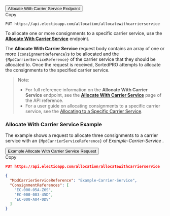 <div class="tab">
    <button class="staticTabButton">Allocate With Carrier Service Endpoint</button>
    <div class="copybutton" onclick="CopyToClipboard(this, 'allocationUCSEndpoint')"><span class='glyphicon glyphicon-copy'></span><span class='copy'>Copy</span></div>
</div>

<div id="allocationUCSEndpoint" class="staticTabContent" onclick="CopyToClipboard(this, 'allocationUCSEndpoint')">

```
PUT https://api.electioapp.com/allocation/allocatewithcarrierservice
```

</div>

To allocate one or more consignments to a specific carrier service, use the **[Allocate With Carrier Service](https://docs.electioapp.com/#/api/AllocateWithCarrierService)** endpoint. 

The **Allocate With Carrier Service** request body contains an array of one or more `{consignmentReference}`s to be allocated and the `{MpdCarrierServiceReference}` of the carrier service that they should be allocated to. Once the request is received, SortedPRO attempts to allocate the consignments to the specified carrier service.

> <span class="note-header">Note:</span>
>  * For full reference information on the <strong>Allocate With Carrier Service</strong> endpoint, see the <strong><a href="https://docs.electioapp.com/#/api/AllocateWithCarrierService">Allocate With Carrier Service</a></strong> page of the API reference.
> * For a user guide on allocating consignments to a specific carrier service, see the [Allocating to a Specific Carrier Service](/pro/api/help/allocating_to_a_specific_carrier_service.html).

### Allocate With Carrier Service Example

The example shows a request to allocate three consignments to a carrier service with an `{MpdCarrierServiceReference}` of _Example-Carrier-Service_ .

<div class="tab">
    <button class="staticTabButton">Example Allocate With Carrier Service Request</button>
    <div class="copybutton" onclick="CopyToClipboard(this, 'allocationUCSRequest')"><span class='glyphicon glyphicon-copy'></span><span class='copy'>Copy</span></div>
</div>

<div id="allocationUCSRequest" class="staticTabContent" onclick="CopyToClipboard(this, 'allocationUCSRequest')">

```json
PUT https://api.electioapp.com/allocation/allocatewithcarrierservice

{
  "MpdCarrierServiceReference": "Example-Carrier-Service",
  "ConsignmentReferences": [
    "EC-000-05A-Z6S",
    "EC-000-083-45D",
    "EC-000-A04-0DV"
  ]
}
```

</div>